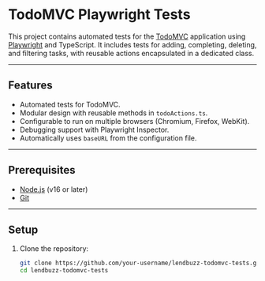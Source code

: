 # TodoMVC Playwright Tests

This project contains automated tests for the [TodoMVC](https://todomvc.com/examples/react/dist/) application using [Playwright](https://playwright.dev/) and TypeScript. It includes tests for adding, completing, deleting, and filtering tasks, with reusable actions encapsulated in a dedicated class.

---

## Features

- Automated tests for TodoMVC.
- Modular design with reusable methods in `todoActions.ts`.
- Configurable to run on multiple browsers (Chromium, Firefox, WebKit).
- Debugging support with Playwright Inspector.
- Automatically uses `baseURL` from the configuration file.

---

## Prerequisites

- [Node.js](https://nodejs.org/) (v16 or later)
- [Git](https://github.com/)

---

## Setup

1. Clone the repository:
   ```bash
   git clone https://github.com/your-username/lendbuzz-todomvc-tests.git
   cd lendbuzz-todomvc-tests
